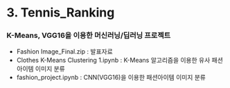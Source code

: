 # 3. Tennis_Ranking

### K-Means, VGG16을 이용한 머신러닝/딥러닝 프로젝트
* Fashion Image_Final.zip : 발표자료
* Clothes K-Means Clustering 1.ipynb : K-Means 알고리즘을 이용한 유사 패션아이템 이미지 분류
* fashion_project.ipynb : CNN(VGG16)을 이용한 패션아이템 이미지 분류

